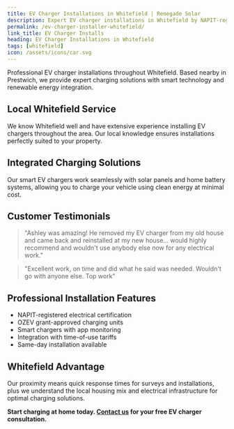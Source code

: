```yaml
---
title: EV Charger Installations in Whitefield | Renegade Solar
description: Expert EV charger installations in Whitefield by NAPIT-registered electrician. Professional service with smart charging and renewable energy integration.
permalink: /ev-charger-installer-whitefield/
link_title: EV Charger Installs
heading: EV Charger Installations in Whitefield
tags: [whitefield]
icon: /assets/icons/car.svg
---
```


Professional EV charger installations throughout Whitefield. Based nearby in Prestwich, we provide expert charging solutions with smart technology and renewable energy integration.

## Local Whitefield Service

We know Whitefield well and have extensive experience installing EV chargers throughout the area. Our local knowledge ensures installations perfectly suited to your property.

## Integrated Charging Solutions

Our smart EV chargers work seamlessly with solar panels and home battery systems, allowing you to charge your vehicle using clean energy at minimal cost.

## Customer Testimonials

> "Ashley was amazing! He removed my EV charger from my old house and came back and reinstalled at my new house... would highly recommend and wouldn't use anybody else now for any electrical work."

> "Excellent work, on time and did what he said was needed. Wouldn't go with anyone else. Top work"

## Professional Installation Features

- NAPIT-registered electrical certification
- OZEV grant-approved charging units
- Smart chargers with app monitoring
- Integration with time-of-use tariffs
- Same-day installation available

## Whitefield Advantage

Our proximity means quick response times for surveys and installations, plus we understand the local housing mix and electrical infrastructure for optimal charging solutions.

**Start charging at home today. [Contact us](/contact/) for your free EV charger consultation.**

